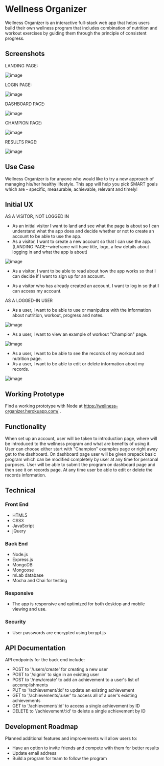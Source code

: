 # Wellness Organizer

Wellness Organizer is an interactive full-stack web app that helps users build their own wellness program that includes combination of nutrition and workout exercises by guiding them through the principle of consistent progress.

## Screenshots


LANDING PAGE:

![image](https://user-images.githubusercontent.com/31460531/38280706-d5a39ae2-3774-11e8-8030-2b9e7ad23342.png)


LOGIN PAGE:

![image](https://user-images.githubusercontent.com/31460531/38280734-f704b2f2-3774-11e8-9526-82c7f7b414c5.png)


DASHBOARD PAGE:

![image](https://user-images.githubusercontent.com/31460531/38280745-08d9dbe2-3775-11e8-9319-0933a50d1542.png)


CHAMPION PAGE: 

![image](https://user-images.githubusercontent.com/31460531/38280777-2c88c7e2-3775-11e8-88bc-08862931e7d9.png)


RESULTS PAGE:

![image](https://user-images.githubusercontent.com/31460531/38280797-4171435a-3775-11e8-89c1-08a93ac6f53c.png)

## Use Case
Wellness Organizer is for anyone who would like to try a new approach of managing his/her healthy lifestyle. This app will help you pick SMART goals which are - specific, measurable, achievable, relevant and timely!

## Initial UX

AS A VISITOR, NOT LOGGED IN

* As an initial visitor I want to land and see what the page is about so I can understand what the app does and decide whether or not to create an account to be able to use the app.
* As a visitor, I want to create a new account so that I can use the app.
(LANDING PAGE--wireframe will have title, logo, a few details about logging in and what the app is about)

![image](https://user-images.githubusercontent.com/31460531/38281464-b9378a54-3778-11e8-86cd-483168b65aa6.png)

* As a visitor, I want to be able to read about how the app works so that I can decide if I want to sign up for an account.

* As a visitor who has already created an account, I want to log in so that I can access my account.

AS A LOGGED-IN USER

* As a user, I want to be able to use or manipulate with the information about nutrition, workout, progress and notes.

![image](https://user-images.githubusercontent.com/31460531/38281511-da1a1a70-3778-11e8-8649-41b018881a1f.png)

* As a user, I want to view an example of workout "Champion" page.

![image](https://user-images.githubusercontent.com/31460531/38281544-002a7b42-3779-11e8-95cf-d60b55b107b2.png)

* As a user, I want to be able to see the records of my workout and nutrition page.
* As a user, I want to be able to edit or delete information about my records.

![image](https://user-images.githubusercontent.com/31460531/38281559-1dae963a-3779-11e8-985d-ae2083112d30.png)


## Working Prototype
Find a working prototype with Node at https://wellness-organizer.herokuapp.com/ .

## Functionality
When set up an account, user will be taken to introduction page, where will be introduced to the wellness program and what are benefits of using it. User can choose either start with "Champion" examples page or right away get to the dashboard. On dashboard page user will be given prepack basic program which can be modified completely by user at any time for personal purposes. User will be able to submit the program on dashboard page and then see it on records page. At any time user be able to edit or delete the records information.

## Technical


### Front End
* HTML5
* CSS3
* JavaScript
* jQuery
### Back End
* Node.js
* Express.js
* MongoDB
* Mongoose
* mLab database
* Mocha and Chai for testing

### Responsive
* The app is responsive and optimized for both desktop and mobile viewing and use.

### Security
* User passwords are encrypted using bcrypt.js

## API Documentation
API endpoints for the back end include:
* POST to '/users/create' for creating a new user
* POST to '/signin' to sign in an existing user
* POST to '/new/create' to add an achievement to a user's list of accomplishments
* PUT to '/achievement/:id' to update an existing achievement
* GET to '/achievements/:user' to access all of a user's existing achievements
* GET to '/achievement/:id' to access a single achievement by ID
* DELETE to '/achievement/:id' to delete a single achievement by ID

## Development Roadmap
Planned additional features and improvements will allow users to:
* Have an option to invite friends and compete with them for better results
* Update email address
* Build a program for team to follow the program
